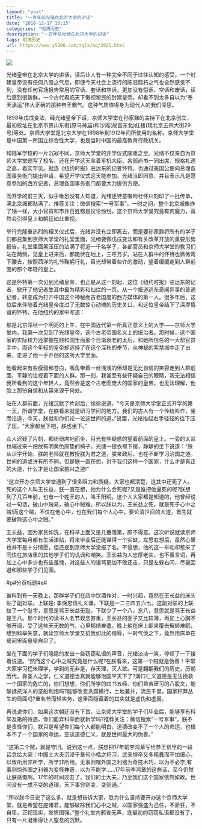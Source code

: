 ```yaml
---
layout: "post"
title: "一百年前光绪在北京大学的讲话"
date: "2018-12-17 16:15"
categories: "明清历史"
description: "一百年前光绪在北京大学的讲话"
tags: 明清历史
url: https://www.y5000.com/zgls/mq/2825.html
---
```






![](https://img.y5000.com/uploads/allimg/160616/4-16061623422M36.jpg)

光绪皇帝在北京大学的讲话，读后让人有一种完全不同于过往认知的感受，一个封建皇帝没有任何八股之气息，即便今天社会上流行的陈旧腐朽之气也全然感觉不到，没有任何官场报告常用的官话、套话和空话，更加没有假话、空话和废话，读后感到很新鲜，一个古代君临天下傲视黎民的封建皇帝，却看不到太多自以为“奉天承运”伟大正确的那种帝王霸气。这种气质值得身为现代人的我们深思。

1898年戊戌变法，经光绪皇帝下诏，京师大学堂在孙家鼐的主持下在北京创立，最初校址在北京市景山东街(原马神庙)和沙滩(故宫东北)红楼(现北京五四大街29号)等处。京师大学堂是北京大学在1898年到1912年间所使用的名称。京师大学堂是中国第一所国立综合性大学，也是当时中国的最高教育行政机关。

和陆军学校的一片沉寂不同，京师大学堂的开学仪式隆重之至。光绪不仅亲自为京师大学堂题写了校名，还在开学这天率着军机大臣、各部尚书一同出席，规格礼遇之高，着实罕见。就连《纽约时报》驻远东的记者怀特，也通过美国公使向总理各国事务衙门提出申请，希望开学仪式这天能参加。光绪当即同意，并且表示凡是愿意参加的西方记者，总理各国事务衙门都要大力提供方便。

而开学的前三天，似乎唯恐没有人知道，光绪还特意嘱咐杜怀川刻印了一批传单，满北京城都贴满了。推荐关注：微信搜索“一号军事”。一时之间，整个北京城像炸了锅一样，大小官员和市井百姓都是议论纷纷，这个京师大学堂究竟有何魔力，竟然会引得皇上和朝廷如此重视。

举行完隆重热烈的相关仪式后，光绪并没有立即离去，而是要孙家鼐将所有的学子们都召集到京师大学堂的礼堂里面，光绪要做戊戌变法和有关改革开放的重要形势报告。礼堂里面黑压压的沾满了将近一千名学子，各部官员和京师大学堂的教习们站在两侧，见皇上进来后，都跪伏在地上，三呼万岁。站在人群中的怀特也微微弯下腰去，按照西洋的礼节鞠躬行礼，目光却带着些许的激动，望着缓缓走到人群前面的那个年轻的皇上。

这是怀特第一次见到光绪皇帝，也正是从这一刻起，这位《纽约时报》驻远东的记者，掀开了他记者生涯中最为精彩和灿烂的一页。从一个报道远东奇闻异事的普通记者，转变成为打开中国这个神秘而古老国度的西方媒体的第一人。很多年后，这位后来伴随着光绪皇帝度过了无数惊心动魄的历史关口，和这位皇帝结下了深厚情谊的怀特，在他纽约的家中写道：

那是北京深秋一个明亮的上午，在中国近代第一所真正意义上的大学——京师大学堂内，我第一次见到了光绪皇帝，这个古老帝国名义上的统治者。那时候，这个国家的实际权力还掌握在颐和园里面那个日渐衰老的太后，和她所信任的一大帮官员手中。而这个年轻的皇帝却选择了在这个深秋的季节，从神秘的紫禁城中走了出来，走进了他一手开创的这所大学里面。

他看起来有些瘦弱和苍白，嘴角带着一丝浅浅的但却是无比自信的笑容走到人群前面，平静的注视着下面的人群。那一刻，我甚至有些怀疑自己的眼睛，我无法相信我所看到的这个年轻人，竟然会是这个古老而庞大的国家的皇帝，也无法理解，他脸上那份自信和从容来源于何处。

站在人群前面，光绪沉默了片刻后，徐徐说道，“今天是京师大学堂正式开学的第一天，所谓学堂，在朕看来就是研习学问的地方。我们的古人有一个传统叫作，坐而论道，今天，朕就和你们论一论这世间的道。”说罢，光绪抬起右手轻轻的往下压了压，“大家都坐下吧，朕也坐下。”

众人迟疑了片刻，都纷纷席地而坐，目光有些疑惑的望着前面的皇上。一旁的太监也端过来一把放有明黄色座垫的椅子，光绪一提衣襟下摆，静静的坐下说道：“朕从识字开始，朕的老师就在教授朕为君之道，朕亲政后，也在不断学习治国之道。世间的道或许有所不同，但是朕一直在想，对于我们这样一个国家，什么才是真正的大道，什么才是让国家振兴之道!”

“这次开办京师大学堂遇到了很多阻力和质疑，大家也都清楚，这其中还死了人。死的这个人叫王长益，朕一直在想，他为什么会死呢?又是谁把他逼死的呢?朕想到了几百年前，也有一个姓王的人，叫王阳明，这个人大家都是知道的，他曾经说过一句话，破山中贼易，破心中贼难。所以朕以为，王长益之死，就是死于心中之贼!而这个贼，不仅在他心中，也在我们每个人心中，要论清世间的大道，首先就要破除这心中之贼。”

王长益，因为家贫如洗，在科举上面又是几番落第，颇不得意。这次听说就读京师大学堂每月都有生活津贴，将来毕业后还能谋得一个实缺，左思右想后，虽然心里也并不是十分情愿，但还是到京师大学堂报了名。不曾想，他的这一举动却惹来了同住在旅店里的其他学子们的讥讽和嘲笑。王长益为人忠厚老实，也不善言词，再加上心中多少也有些羞愧，对这些人的谩骂更加不敢还击，只是左躲右闪，尽量回避和那些学子们见面。

#p#分页标题#e#

谁料到有一天晚上，那群学子们在店中饮酒作对，一时兴起，竟然在王长益的床头贴了副对联。上联是:
孝悌忠信礼义谦，下联是一二三四五六七。这副对联的上联缺了一个耻字，意思是骂王长益无耻。下联少了一个八，忘八，意思就是骂王长益是王八。那个时代的读书人名节观念甚重，王长益的面子又比较薄，再加上心胸不够开阔，受了这些天无数的气，心里郁结难遣。晚上躺在床上翻来覆去辗转难眠，想到科举失意，就读京师大学堂又招致如此的侮辱，一时气愤之下，竟然用床单在房间里面悬梁自尽了。

坐在下面的学子们隐隐的发出一些窃窃私语的声音，光绪淡淡一笑，停顿了一下接着说道。“然而这个心中之贼究竟是什么呢?在朕看来，这第一个贼就是伪善！平常大家学习程朱理学，学到的无非是，存天理，灭人欲。可是翻翻我们的历史，历朝历代，靠圣人之学，仁义道德当真就能够治国平天下了?满口仁义道德是无法挽救一个国家的危亡的，你们想想，你们所学的四书五经、你们苦苦研习的八股文，能够抵抗洋人的坚船利炮吗?能够改变贪腐横行，土地兼并，流民千里，国家积弊丛生的局面吗?重名节而轻实务，这里面隐藏着的其实就是虚伪和虚弱。

再说说你们，如果这次朝廷没有下旨，让京师大学堂的学子们毕业后，能够享有科举及第的待遇，你们能弃科举而就新学吗?推荐关注：微信搜索“一号军事”。朕不是责怪你们，朕只是希望你们每个人都能明白，道德改变不了一个人的命运，也根本不了一个国家的命运，空谈道德仁义，就是世间最大的伪善。”

“这第二个贼，就是守旧。说到这一点，朕想把17年前李鸿章写给恭王信里的一段话念给大家：中国士大夫沉浸于章句小楷之积习，武夫悍卒又多粗蠢而不加细心，以致所用非所学，所学非所用。无事则嗤外国之利器为奇技术巧，以为不必学;有事则惊外国之利器为变怪神奇，以为不能学……17年前李鸿章的这些话，至今仍然让朕感慨啊。17年的时间过去了，我们的士大夫，乃至我们这个国家依然如故。世间没有一成不变的道理，天下事穷则变，变则通。”

“所以朕今日说了这么多，就是想告诉大家，朕为什么坚持要开办这个京师大学堂，就是希望在座诸君，能够破除我们心中之贼，以国家强盛为己任，不骄狂，不自卑，正视现实，发愤图强。”整个礼堂内鸦雀无声，连最初的窃窃私语都没有了，只有一片凝重得让人窒息的沉默。

